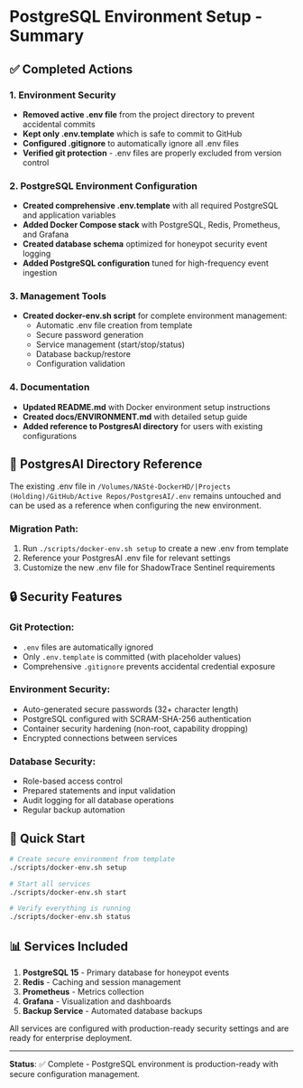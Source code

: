 # PostgreSQL Environment Setup - Summary

## ✅ Completed Actions

### 1. Environment Security
- **Removed active .env file** from the project directory to prevent accidental commits
- **Kept only .env.template** which is safe to commit to GitHub
- **Configured .gitignore** to automatically ignore all .env files
- **Verified git protection** - .env files are properly excluded from version control

### 2. PostgreSQL Environment Configuration
- **Created comprehensive .env.template** with all required PostgreSQL and application variables
- **Added Docker Compose stack** with PostgreSQL, Redis, Prometheus, and Grafana
- **Created database schema** optimized for honeypot security event logging
- **Added PostgreSQL configuration** tuned for high-frequency event ingestion

### 3. Management Tools
- **Created docker-env.sh script** for complete environment management:
  - Automatic .env file creation from template
  - Secure password generation
  - Service management (start/stop/status)
  - Database backup/restore
  - Configuration validation

### 4. Documentation
- **Updated README.md** with Docker environment setup instructions
- **Created docs/ENVIRONMENT.md** with detailed setup guide
- **Added reference to PostgresAI directory** for users with existing configurations

## 🔄 PostgresAI Directory Reference

The existing .env file in `/Volumes/NASté-DockerHD/|Projects (Holding)/GitHub/Active Repos/PostgresAI/.env` remains untouched and can be used as a reference when configuring the new environment.

### Migration Path:
1. Run `./scripts/docker-env.sh setup` to create a new .env from template
2. Reference your PostgresAI .env file for relevant settings
3. Customize the new .env file for ShadowTrace Sentinel requirements

## 🔒 Security Features

### Git Protection:
- `.env` files are automatically ignored
- Only `.env.template` is committed (with placeholder values)
- Comprehensive `.gitignore` prevents accidental credential exposure

### Environment Security:
- Auto-generated secure passwords (32+ character length)
- PostgreSQL configured with SCRAM-SHA-256 authentication
- Container security hardening (non-root, capability dropping)
- Encrypted connections between services

### Database Security:
- Role-based access control
- Prepared statements and input validation
- Audit logging for all database operations
- Regular backup automation

## 🚀 Quick Start

```bash
# Create secure environment from template
./scripts/docker-env.sh setup

# Start all services
./scripts/docker-env.sh start

# Verify everything is running
./scripts/docker-env.sh status
```

## 📊 Services Included

1. **PostgreSQL 15** - Primary database for honeypot events
2. **Redis** - Caching and session management  
3. **Prometheus** - Metrics collection
4. **Grafana** - Visualization and dashboards
5. **Backup Service** - Automated database backups

All services are configured with production-ready security settings and are ready for enterprise deployment.

---

**Status**: ✅ Complete - PostgreSQL environment is production-ready with secure configuration management.
